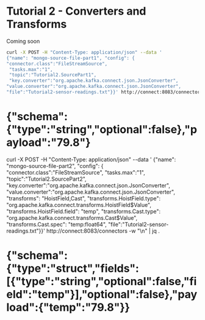 # Tutorial 2 - Converters and Transforms

Coming soon

```sh
curl -X POST -H "Content-Type: application/json" --data '
{"name": "mongo-source-file-part1", "config": {
"connector.class":"FileStreamSource",
 "tasks.max":"1",
 "topic":"Tutorial2.SourcePart1",
 "key.converter":"org.apache.kafka.connect.json.JsonConverter",
"value.converter":"org.apache.kafka.connect.json.JsonConverter",
"file":"Tutorial2-sensor-readings.txt"}}' http://connect:8083/connectors -w "\n" | jq .
```
# {"schema":{"type":"string","optional":false},"payload":"79.8"}

curl -X POST -H "Content-Type: application/json" --data '
{"name": "mongo-source-file-part2", "config": {
"connector.class":"FileStreamSource",
 "tasks.max":"1",
 "topic":"Tutorial2.SourcePart2",
 "key.converter":"org.apache.kafka.connect.json.JsonConverter",
"value.converter":"org.apache.kafka.connect.json.JsonConverter",
"transforms": "HoistField,Cast",
"transforms.HoistField.type": "org.apache.kafka.connect.transforms.HoistField$Value",
"transforms.HoistField.field": "temp",
"transforms.Cast.type": "org.apache.kafka.connect.transforms.Cast$Value",
"transforms.Cast.spec": "temp:float64",
"file":"Tutorial2-sensor-readings.txt"}}' http://connect:8083/connectors -w "\n" | jq .

# {"schema":{"type":"struct","fields":[{"type":"string","optional":false,"field":"temp"}],"optional":false},"payload":{"temp":"79.8"}}


